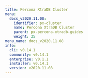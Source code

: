 ```yaml
---
title: Percona XtraDB Cluster
menu:
  docs_v2020.11.08:
    identifier: px-cluster
    name: Percona XtraDB Cluster
    parent: px-percona-xtradb-guides
    weight: 25
menu_name: docs_v2020.11.08
info:
  cli: v0.14.1
  community: v0.14.1
  enterprise: v0.1.1
  installer: v0.14.1
  version: v2020.11.08
---
```


